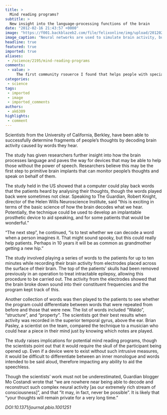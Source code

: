 ```yaml
---
title: >
  Mind reading programs?
subtitle: >
  New insight into the language-processing functions of the brain
date: "2012-02-16 21:43:57 +0000"
image: "https://f001.backblazeb2.com/file/felixonline/img/upload/201202162142-cac111-redneuronal.gif"
image_caption: "Neural networks are used to simulate brain activity, but cannot interpret thoughts"
headline: true
featured: true
imported: true
aliases:
 - /science/2195/mind-reading-programs
comments:
 - value: >
     The first community rsouerce I found that helps people with special needs was the Fairbanks Resource Agency, or FRA. The FRA is a non-profit organization that helps out children and adults. They help promote independence and give people with special needs the “Opportunity to be fully integrated into the community where education, employment, housing, recreation and family support services” are offered to them the same as any other individual. The FRA was originally called Fairbanks Rehabilitation Association when it was first created in 1967, but changed its name in 1987.The FRA has over 300 employees that provide care to the residents with special needs in the interior Alaska. The FRA is located in Fairbanks, AK at 805 Airport Way. You can call (907) 456-8901 for more information regarding the Fairbanks Resource Agency.I also found a similar community rsouerce that started in Anchorage in 1983, but has expanded to Fairbanks and the Matanuska-Susitna Valley areas. The private non-profit organization is
categories:
 - science
tags:
 - imported
 - image
 - imported_comments
authors:
 - ak6309
highlights:
 - comment
---
```


Scientists from the University of California, Berkley, have been able to successfully determine fragments of people’s thoughts by decoding brain activity caused by words they hear.

The study has given researchers further insight into how the brain processes language and paves the way for devices that may be able to help those without the power of speech. Researchers believe this may be the first step to primitive brain implants that can monitor people’s thoughts and speak on behalf of them.

The study held in the US showed that a computer could play back words that the patients heard by analysing their thoughts, though the words played back were sometimes not clear. Speaking to The Guardian, Robert Knight, director of the Helen Wills Neuroscience Institute, said “this is exciting in terms of the basic science of how the brain decodes what we hear. Potentially, the technique could be used to develop an implantable prosthetic device to aid speaking, and for some patients that would be wonderful.”

“The next step”, he continued, “is to test whether we can decode a word when a person imagines it. That might sound spooky, but this could really help patients. Perhaps in 10 years it will be as common as grandmother getting a new hip.”

The study involved playing a series of words to the patients for up to ten minutes while recording their brain activity from electrodes placed across the surface of their brain. The top of the patients’ skulls had been removed previously in an operation to treat intractable epilepsy, allowing this procedure to be carried out. The activity from the electrodes showed that the brain broke down sound into their constituent frequencies and the program kept track of this.

Another collection of words was then played to the patients to see whether the program could differentiate between words that were repeated from before and those that were new. The list of words included “Waldo”, “structure”, and “property”. The scientists got their best results when activity was recorded in the superior temporal gyrus, above the ear. Brian Pasley, a scientist on the team, compared the technique to a musician who could hear a piece in their mind just by knowing which notes are played.

The study raises implications for potential mind reading programs, though the scientists point out that it would require the skull of the participant being opened up. Even if a device were to exist without such intrusive measures, it would be difficult to differentiate between an inner monologue and words intended to be said aloud, therefore impacting any ability to aid the speechless.

Though the scientists’ work must not be underestimated, Guardian blogger Mo Costandi wrote that “we are nowhere near being able to decode and reconstruct such complex neural activity [as our extremely rich stream of consciousness]”, and that “it may, in fact, never be possible”. It is likely that “your thoughts will remain private for a very long time.”

_DOI:10.1371/journal.pbio.1001251_
